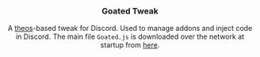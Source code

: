 
<div align='center'>
   <h3>Goated Tweak</h3>

   A [theos](https://github.com/theos/theos)-based tweak for Discord.
   Used to manage addons and inject code in Discord.
   The main file `Goated.js` is downloaded over the network at startup from [here](https://raw.githubusercontent.com/DaaGoat69/files/main/Goated.js).
</div>

